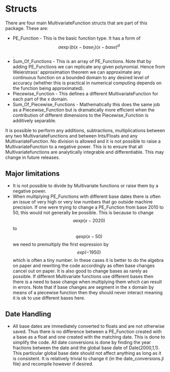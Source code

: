 # Structs

There are four main MultivariateFunction structs that are part of this package. These are:
* PE\_Function - This is the basic function type. It has a form of $$a \exp(b(x-base_)) (x-base)^d$$.
* Sum\_Of\_Functions - This is an array of PE\_Functions. Note that by adding PE\_Functions we can replicate any given polynomial. Hence from Weierstrass' approximation theorem we can approximate any continuous function on a bounded domain to any desired level of accuracy (whether this is practical in numerical computing depends on the function being approximated).
* Piecewise\_Function - This defines a different MultivariateFunction for each part of the x domain.
* Sum\_Of\_Piecewise\_Functions - Mathematically this does the same job as a Piecewise\_Function but is dramatically more efficient when the contribution of different dimensions to the Piecewise\_Function is additively separable.

It is possible to perform any additions, subtractions, multiplications between any two MultivariateFunctions and between Ints/Floats and any MultivariateFunction. No division is allowed and it is not possible to raise a MultivariateFunction to a negative power. This is to ensure that all Multivariatefunctions are analytically integrable and differentiable. This may change in future releases.

## Major limitations
* It is not possible to divide by Multivariate functions or raise them by a negative power.
* When multiplying PE\_Functions with different base dates there is often an issue of very high or very low numbers that go outside machine precision. If one were trying to change a PE\_Function from base 2010 to 50, this would not generally be possible. This is because to change $$a exp(x-2020)$$ to $$q exp(x - 50)$$ we need to premultiply the first expression by $$exp(-1950)$$ which is often a tiny number. In these cases it is better to do the algebra on paper and rewriting the code accordingly as often base changes cancel out on paper. It is also good to change bases as rarely as possible. If different Multivariate functions use different bases then there is a need to base change when multiplying them which can result in errors. Note that if base changes are segment in the x domain by means of a piecewise function then they should never interact meaning it is ok to use different bases here.

## Date Handling

* All base dates are immediately converted to floats and are not otherwise saved. Thus there is no difference between a PE\_Function created with a base as a float and one created with the matching date. This is done to simplify the code. All date conversions is done by finding the year fractions between the date and the global base date of Date(2000,1,1). This particular global base date should not affect anything as long as it is consistent. It is relatively trivial to change it (in the date\_conversions.jl file) and recompile however if desired.

